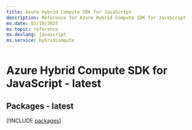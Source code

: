 ```yaml
---
title: Azure Hybrid Compute SDK for JavaScript
description: Reference for Azure Hybrid Compute SDK for JavaScript
ms.date: 03/19/2025
ms.topic: reference
ms.devlang: javascript
ms.service: hybridcompute
---
```

# Azure Hybrid Compute SDK for JavaScript - latest
## Packages - latest
[!INCLUDE [packages](hybrid-compute-index.md)]